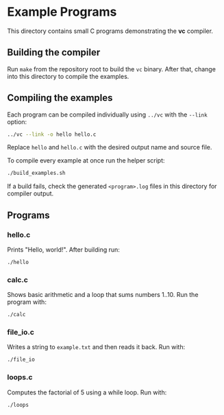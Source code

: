 # Example Programs

This directory contains small C programs demonstrating the **vc** compiler.

## Building the compiler

Run `make` from the repository root to build the `vc` binary. After that,
change into this directory to compile the examples.

## Compiling the examples

Each program can be compiled individually using `../vc` with the `--link`
option:

```sh
../vc --link -o hello hello.c
```

Replace `hello` and `hello.c` with the desired output name and source file.

To compile every example at once run the helper script:

```sh
./build_examples.sh
```

If a build fails, check the generated `<program>.log` files in this
directory for compiler output.

## Programs

### hello.c
Prints "Hello, world!". After building run:

```sh
./hello
```

### calc.c
Shows basic arithmetic and a loop that sums numbers 1..10. Run the program
with:

```sh
./calc
```

### file_io.c
Writes a string to `example.txt` and then reads it back. Run with:

```sh
./file_io
```

### loops.c
Computes the factorial of 5 using a while loop. Run with:

```sh
./loops
```

